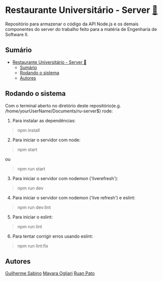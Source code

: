 # Restaurante Universitário - Server [:link:](https://github.com/vergonha-da-profission/ru-server) #
Repositório para armazenar o código da API Node.js e os demais componentes do server do trabalho feito para a matéria de Engenharia de Software II.

## Sumário ##

- [Restaurante Universitário - Server :link:](#restaurante-universitário---server-link)
  - [Sumário](#sumário)
  - [Rodando o sistema](#rodando-o-sistema)
  - [Autores](#autores)

## Rodando o sistema ##

Com o terminal aberto no diretório deste repositório(e.g. /home/yourUserName/Documents/ru-server$) rode:

1. Para instalar as dependências:
>npm install
2. Para iniciar o servidor com node:
>npm start

ou

>npm run start
3. Para iniciar o servidor com nodemon ('liverefresh'):
>npm run dev
4. Para iniciar o servidor com nodemon ('live refresh') e eslint:
>npm run dev:lint
5. Para iniciar o eslint:
>npm run lint
6. Para tentar corrigir erros usando eslint:
>npm run lint:fix

## Autores ##

[Guilherme Sabino](https://github.com/fersasil)
[Mayara Ogliari](https://github.com/mayara-ogliari)
[Ruan Pato](https://github.com/ruanpato)